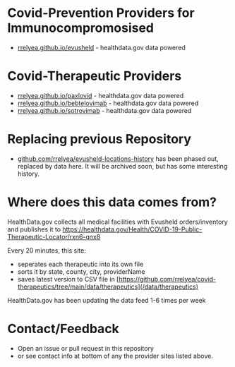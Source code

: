 # Covid-Prevention Providers for Immunocompromosised
- [rrelyea.github.io/evusheld](https://rrelyea.github.io/evusheld) - healthdata.gov data powered

# Covid-Therapeutic Providers
- [rrelyea.github.io/paxlovid](https://rrelyea.github.io/paxlovid) - healthdata.gov data powered
- [rrelyea.github.io/bebtelovimab](https://rrelyea.github.io/bebtelovimab) - healthdata.gov data powered
- [rrelyea.github.io/sotrovimab](https://rrelyea.github.io/sotrovimab)  - healthdata.gov data powered

# Replacing previous Repository
- [github.com/rrelyea/evusheld-locations-history](https://github.com/rrelyea/evusheld-locations-history) has been phased out, replaced by data here. It will be archived soon, but has some interesting history.

# Where does this data comes from?
HealthData.gov collects all medical facilities with Evusheld orders/inventory and publishes it to https://healthdata.gov/Health/COVID-19-Public-Therapeutic-Locator/rxn6-qnx8

Every 20 minutes, this site:
- seperates each therapeutic into its own file
- sorts it by state, county, city, providerName
- saves latest version to CSV file in [https://github.com/rrelyea/covid-therapeutics/tree/main/data/therapeutics](/data/therapeutics)

HealthData.gov has been updating the data feed 1-6 times per week

# Contact/Feedback
- Open an issue or pull request in this repository
- or see contact info at bottom of any the provider sites listed above.
